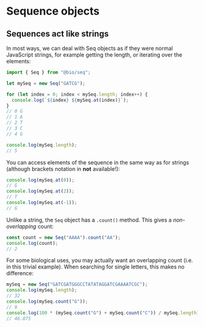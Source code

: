# Sequence objects

## Sequences act like strings

In most ways, we can deal with Seq objects as if they were normal JavaScript
strings, for example getting the length, or iterating over the elements:

```ts
import { Seq } from "@bio/seq";

let mySeq = new Seq("GATCG");

for (let index = 0; index < mySeq.length; index++) {
  console.log(`${index} ${mySeq.at(index)}`);
}
// 0 G
// 1 A
// 2 T
// 3 C
// 4 G

console.log(mySeq.length);
// 5
```

You can access elements of the sequence in the same way as for strings (although
brackets notation in **not** available!):

```ts
console.log(mySeq.at(0));
// G
console.log(mySeq.at(2));
// T
console.log(mySeq.at(-1));
// G
```

Unlike a string, the `Seq` object has a `.count()` method. This gives a
_non-overlapping_ count:

```ts
const count = new Seq("AAAA").count("AA");
console.log(count);
// 2
```

For some biological uses, you may actually want an overlapping count (i.e. in
this trivial example). When searching for single letters, this makes no
difference:

```ts
mySeq = new Seq("GATCGATGGGCCTATATAGGATCGAAAATCGC");
console.log(mySeq.length);
// 32
console.log(mySeq.count("G"));
// 9
console.log(100 * (mySeq.count("G") + mySeq.count("C")) / mySeq.length);
// 46.875
```
